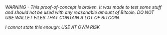 *WARNING - This proof-of-concept is broken. It was made to test some stuff and should not be used with any reasonable amount of Bitcoin. DO NOT USE WALLET FILES THAT CONTAIN A LOT OF BITCOIN*

*I cannot state this enough: USE AT OWN RISK*